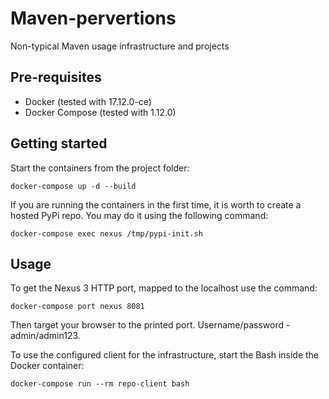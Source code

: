 # Maven-pervertions
Non-typical Maven usage infrastructure and projects

## Pre-requisites
  * Docker (tested with 17.12.0-ce)
  * Docker Compose (tested with 1.12.0)

## Getting started
  Start the containers from the project folder:
  
    docker-compose up -d --build
  
  If you are running the containers in the first time, it is worth to create a hosted PyPi repo. You may do it using the following command:

    docker-compose exec nexus /tmp/pypi-init.sh
  
## Usage
  To get the Nexus 3 HTTP port, mapped to the localhost use the command:
  
    docker-compose port nexus 8081

  Then target your browser to the printed port. Username/password - admin/admin123.
  
  To use the configured client for the infrastructure, start the Bash inside the Docker container:
  
    docker-compose run --rm repo-client bash 